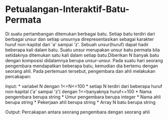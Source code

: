 # Petualangan-Interaktif-Batu-Permata
  Di suatu pertambangan ditemukan berbagai batu. Setiap batu terdiri dari berbagai unsur dan setiap unsurnya direpresentasikan sebagai karakter huruf non-kapital dari 'a' sampai 'z'. Sebuah unsur(huruf) dapat hadir beberapa kali dalam batu. Suatu unsur merupakan unsur batu permata bila setidaknya ditemukan satu kali dalam setiap batu.Diberikan N banyak batu dengan komposisi didalamnya berupa unsur-unsur. 
Pada suatu hari seorang pengembara mendapatkan beberapa batu, kemudian dia bertemu dengan seorang ahli. Pada pertemuan tersebut, pengembara dan ahli melakukan percakapan:

Input: * variabel N dengan 1<=N<=100
       * setiap N terdiri dari beberapa huruf non-kapital ('a' sampai 'z') dengan 1<=banyaknya huruf<=100
       * Nama pengembara berupa string
       * Umur pengembara berupa integer
       * Nama ahli berupa string
       * Pekerjaan ahli berupa string
       * Array N batu berupa string

Output: Percakapan antara seorang pengembara dengan seorang ahli
